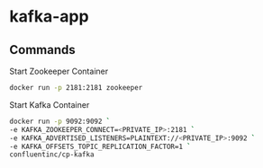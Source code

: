 # kafka-app


## Commands

Start Zookeeper Container
```bash
docker run -p 2181:2181 zookeeper
```

Start Kafka Container
```bash
docker run -p 9092:9092 `
-e KAFKA_ZOOKEEPER_CONNECT=<PRIVATE_IP>:2181 `
-e KAFKA_ADVERTISED_LISTENERS=PLAINTEXT://<PRIVATE_IP>:9092 `
-e KAFKA_OFFSETS_TOPIC_REPLICATION_FACTOR=1 `
confluentinc/cp-kafka
```
